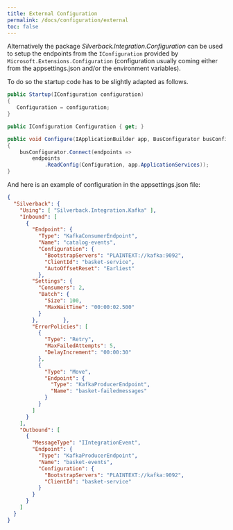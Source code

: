 ```yaml
---
title: External Configuration
permalink: /docs/configuration/external
toc: false
---
```


Alternatively the package _Silverback.Integration.Configuration_ can be used to setup the endpoints from the `IConfiguration` provided by `Microsoft.Extensions.Configuration` (configuration usually coming either from the appsettings.json and/or the environment variables).

To do so the startup code has to be slightly adapted as follows.

```c#
public Startup(IConfiguration configuration)
{
   Configuration = configuration;
}

public IConfiguration Configuration { get; }

public void Configure(IApplicationBuilder app, BusConfigurator busConfigurator))
{
    busConfigurator.Connect(endpoints =>
        endpoints
            .ReadConfig(Configuration, app.ApplicationServices));
}
```

And here is an example of configuration in the appsettings.json file:
```json
{
  "Silverback": {
    "Using": [ "Silverback.Integration.Kafka" ],
    "Inbound": [
      {
        "Endpoint": {
          "Type": "KafkaConsumerEndpoint",
          "Name": "catalog-events",
          "Configuration": {
            "BootstrapServers": "PLAINTEXT://kafka:9092",
            "ClientId": "basket-service",
            "AutoOffsetReset": "Earliest"
          },
        "Settings": {
          "Consumers": 2,
          "Batch": {
            "Size": 100,
            "MaxWaitTime": "00:00:02.500"
          }
        },        },
        "ErrorPolicies": [
          {
            "Type": "Retry",
            "MaxFailedAttempts": 5,
            "DelayIncrement": "00:00:30"
          },
          {
            "Type": "Move",
            "Endpoint": {
              "Type": "KafkaProducerEndpoint",
              "Name": "basket-failedmessages"
            }
          }
        ]
      }
    ],
    "Outbound": [
      {
        "MessageType": "IIntegrationEvent",
        "Endpoint": {
          "Type": "KafkaProducerEndpoint",
          "Name": "basket-events",
          "Configuration": {
            "BootstrapServers": "PLAINTEXT://kafka:9092",
            "ClientId": "basket-service"
          }
        }
      }
    ]
  }
}

```